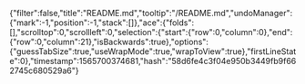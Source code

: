 {"filter":false,"title":"README.md","tooltip":"/README.md","undoManager":{"mark":-1,"position":-1,"stack":[]},"ace":{"folds":[],"scrolltop":0,"scrollleft":0,"selection":{"start":{"row":0,"column":0},"end":{"row":0,"column":21},"isBackwards":true},"options":{"guessTabSize":true,"useWrapMode":true,"wrapToView":true},"firstLineState":0},"timestamp":1565700374681,"hash":"58d6fe4c3f04e950b3449fb9f662745c680529a6"}